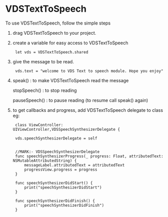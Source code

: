 # VDSTextToSpeech

To use VDSTextToSpeech, follow the simple steps

1. drag VDSTextToSpeech to your project.

2. create a variable for easy access to VDSTextToSpeech

        let vds = VDSTextToSpeech.shared

3. give the message to be read.
        
        vds.text = "welcome to VDS Text to speech module. Hope you enjoy"
        
4. speak() : to make VDSTextToSpeech read the message

   stopSpeech() : to stop reading
   
   pauseSpeech() : to pause reading (to resume call speak() again)
        
8. to get callbacks and progress, add VDSTextToSpeech delegate to class
          eg: 

        class ViewController: UIViewController,VDSSpeechSynthesizerDelegate {
    
        vds.speechSynthesizerDelegate = self
        
        
        //MARK:- VDSSpeechSynthesizerDelegate
        func speechSynthesizerProgress(_ progress: Float, attributedText: NSMutableAttributedString) {
            messageLabel.attributedText = attributedText
            progressView.progress = progress
        }

        func speechSynthesizerDidStart() {
            print("speechSynthesizerDidStart")
        }

        func speechSynthesizerDidFinish() {
            print("speechSynthesizerDidFinish")
        }
